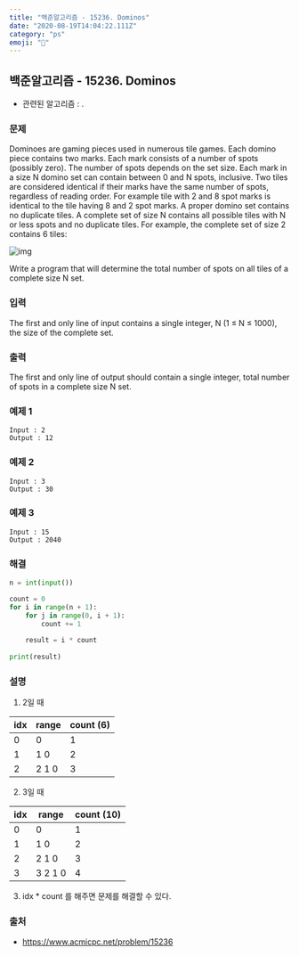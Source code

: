 ```yaml
---
title: "백준알고리즘 - 15236. Dominos"
date: "2020-08-19T14:04:22.111Z"
category: "ps"
emoji: "🍕"
---
```


## 백준알고리즘 - 15236. Dominos

- 관련된 알고리즘 : .

### 문제

Dominoes are gaming pieces used in numerous tile games. Each domino piece contains two marks. Each mark consists of a number of spots (possibly zero). The number of spots depends on the set size. Each mark in a size N domino set can contain between 0 and N spots, inclusive. Two tiles are considered identical if their marks have the same number of spots, regardless of reading order. For example tile with 2 and 8 spot marks is identical to the tile having 8 and 2 spot marks. A proper domino set contains no duplicate tiles. A complete set of size N contains all possible tiles with N or less spots and no duplicate tiles. For example, the complete set of size 2 contains 6 tiles:

![img](https://onlinejudgeimages.s3-ap-northeast-1.amazonaws.com/problem/15236/1.png)

Write a program that will determine the total number of spots on all tiles of a complete size N set.

### 입력

The first and only line of input contains a single integer, N (1 ≤ N ≤ 1000), the size of the complete set.

### 출력

The first and only line of output should contain a single integer, total number of spots in a complete size N set.

### 예제 1

```
Input : 2
Output : 12
```

### 예제 2

```
Input : 3
Output : 30
```

### 예제 3

```
Input : 15
Output : 2040
```

### 해결

```python
n = int(input())

count = 0
for i in range(n + 1):
    for j in range(0, i + 1):
        count += 1
        
    result = i * count
    
print(result)
```

### 설명

1. 2일 때

| idx  | range | count (6) |
| ---- | ----- | --------- |
| 0    | 0     | 1         |
| 1    | 1 0   | 2         |
| 2    | 2 1 0 | 3         |

2. 3일 때

| idx  | range   | count (10) |
| ---- | ------- | ---------- |
| 0    | 0       | 1          |
| 1    | 1 0     | 2          |
| 2    | 2 1 0   | 3          |
| 3    | 3 2 1 0 | 4          |

3. idx * count 를 해주면 문제를 해결할 수 있다.

### 출처

- https://www.acmicpc.net/problem/15236
